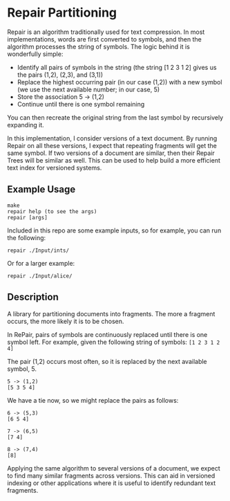 # Repair Partitioning

Repair is an algorithm traditionally used for text compression. In most implementations, words are first converted to symbols, and then the algorithm processes the string of symbols. The logic behind it is wonderfully simple:

* Identify all pairs of symbols in the string (the string [1 2 3 1 2] gives us the pairs (1,2), (2,3), and (3,1))
* Replace the highest occurring pair (in our case (1,2)) with a new symbol (we use the next available number; in our case, 5)
* Store the association 5 -> (1,2)
* Continue until there is one symbol remaining

You can then recreate the original string from the last symbol by recursively expanding it.

In this implementation, I consider versions of a text document. By running Repair on all these versions, I expect that repeating fragments will get the same symbol. If two versions of a document are similar, then their Repair Trees will be similar as well. This can be used to help build a more efficient text index for versioned systems.

## Example Usage
```
make
repair help (to see the args)
repair [args]
```

Included in this repo are some example inputs, so for example, you can run the following:

``` repair ./Input/ints/ ```

Or for a larger example:

``` repair ./Input/alice/ ```

## Description

A library for partitioning documents into fragments. The more a fragment occurs, the more likely it is to be chosen.

In RePair, pairs of symbols are continuously replaced until there is one symbol left. For example, given the following string of symbols: ```[1 2 3 1 2 4]```

The pair (1,2) occurs most often, so it is replaced by the next available symbol, 5.
```
5 -> (1,2)
[5 3 5 4]
```

We have a tie now, so we might replace the pairs as follows:
```
6 -> (5,3)
[6 5 4]

7 -> (6,5)
[7 4]

8 -> (7,4)
[8]
```

Applying the same algorithm to several versions of a document, we expect to find many similar fragments across versions.
This can aid in versioned indexing or other applications where it is useful to identify redundant text fragments. 